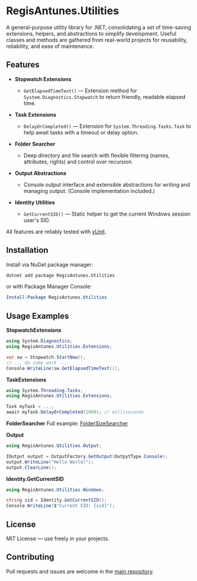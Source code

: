 ﻿# RegisAntunes.Utilities

A general-purpose utility library for .NET, consolidating a set of time-saving extensions, helpers, and abstractions to simplify development. Useful classes and methods are gathered from real-world projects for reusability, reliability, and ease of maintenance.

## Features

- **Stopwatch Extensions**
  - `GetElapsedTimeText()` — Extension method for `System.Diagnostics.Stopwatch` to return friendly, readable elapsed time.

- **Task Extensions**
  - `DelayOrCompleted()` — Extension for `System.Threading.Tasks.Task` to help await tasks with a timeout or delay option.

- **Folder Searcher**
  - Deep directory and file search with flexible filtering (names, attributes, rights) and control over recursion.

- **Output Abstractions**
  - Console output interface and extensible abstractions for writing and managing output. (Console implementation included.)

- **Identity Utilities**
  - `GetCurrentSID()` — Static helper to get the current Windows session user's SID.

All features are reliably tested with [xUnit](https://xunit.net/).

## Installation

Install via NuGet package manager:

```bash
dotnet add package RegisAntunes.Utilities
```

or with Package Manager Console:

```powershell
Install-Package RegisAntunes.Utilities
```

## Usage Examples

**StopwatchExtensions**
```csharp
using System.Diagnostics;
using RegisAntunes.Utilities.Extensions;

var sw = Stopwatch.StartNew();
// ... do some work ...
Console.WriteLine(sw.GetElapsedTimeText());
```

**TaskExtensions**
```csharp
using System.Threading.Tasks;
using RegisAntunes.Utilities.Extensions;

Task myTask = ...;
await myTask.DelayOrCompleted(1000); // milliseconds
```

**FolderSearcher**
Full example: [FolderSizeSearcher](https://github.com/regismantunes/FolderSizeSearcher)

**Output**
```csharp
using RegisAntunes.Utilities.Output;

IOutput output = OutputFactory.GetOutput(OutpytType.Console);
output.WriteLine("Hello World!");
output.ClearLine();
```

**Identity.GetCurrentSID**
```csharp
using RegisAntunes.Utilities.Windows;

string sid = Identity.GetCurrentSID();
Console.WriteLine($"Current SID: {sid}");
```

## License

MIT License — use freely in your projects.

## Contributing

Pull requests and issues are welcome in the [main repository](https://github.com/regismantunes/RA.SDK).